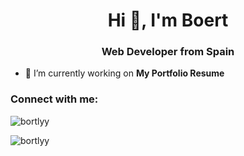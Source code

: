 <h1 align="center">Hi 👋, I'm Boert</h1>
<h3 align="center">Web Developer from Spain</h3>

- 🔭 I’m currently working on **My Portfolio Resume**

<h3 align="left">Connect with me:</h3>
<p align="left">
</p>



<p><img align="center" src="https://github-readme-stats.vercel.app/api/top-langs?username=bortlyy&show_icons=true&locale=en&layout=compact" alt="bortlyy" /></p>

<p><img align="center" src="https://github-readme-streak-stats.herokuapp.com/?user=bortlyy&" alt="bortlyy" /></p>
